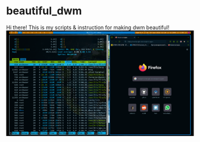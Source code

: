 # beautiful_dwm
Hi there!
This is my scripts & instruction for making dwm beautiful! 
![](https://github.com/Vadim131/beautiful_dwm/raw/main/images/dwm0.png)
